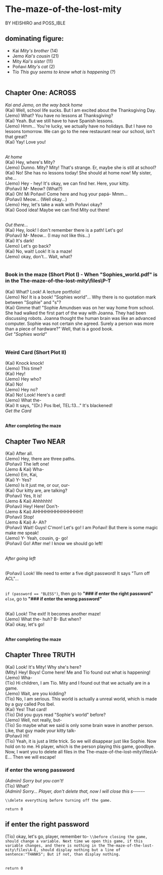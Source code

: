 # The-maze-of-the-lost-mity
BY HEISHIRO and POSS_IBLE

## dominating figure:
- Kai *Mity's brother* (14)<br>
- Jemo *Kai's cousin* (21)<br>
- Mity *Kai's sister* (11)<br>
- Poñavi *Mity's cat* (2)<br>
- Tío *This guy seems to know what is happening* (?)<br><br>

## Chapter One: **ACROSS**
*Kai and Jemo, on the way back home*<br>
(Kai) Well, school life sucks. But I am excited about the Thanksgiving Day.<br>
(Jemo) What? You have no lessons at Thanksgiving?<br>
(Kai) Yeah. But we still have to have Spanish lessons.<br>
(Jemo) Hmm... You're lucky, we actually have no holidays. But I have no lessons tomorrow. We can go to the new restaurant near our school, isn't that great?<br>
(Kai) Yay! Love you!<br><br>

*At home*<br>
(Kai) Hey, where's Mity?<br>
(Jemo) Dunno. Mity? Mity! That's strange. Er, maybe she is still at school?<br>
(Kai) No! She has no lessons today! She should at home now! My sister, she...<br>
(Jemo) Hey - hey! It's okay, we can find her. Here, your kitty.<br>
(Poñavi) M- Meow? (What?)<br>
(Kai) Oh! Mi Poñavi! Come here and hug your papá- Mmm...<br>
(Poñavi) Meow... (Well okay...)<br>
(Jemo) Hey, let's take a walk with Poñavi okay?<br>
(Kai) Good idea! Maybe we can find Mity out there!<br><br>

*Out there...*<br>
(Kai) Hey, look! I don't remember there is a path! Let's go!<br>
(Poñavi) M- Meow... (I may not like this...)<br>
(Kai) It's dark!<br>
(Jemo) Let's go back?<br>
(Kai) No, wait! Look! It is a maze!<br>
(Jemo) okay, don't... Wait, what?<br><br>

### Book in the maze (Short Plot I) - When "Sophies_world.pdf" is in the The-maze-of-the-lost-mity\files\P-T
(Kai) What? Look! A lecture portfolio!<br>
(Jemo) No! It is a book! "Sophies world"... Why there is no quotation mark between "Sophie" and "s"?<br>
(Kai) Gimme that! "Sophie Amundsen was on her way home from school. She had walked the first part of the way with Joanna. They had been discussing robots. Joanna thought the human brain was like an advanced computer. Sophie was not certain she agreed. Surely a person was more than a piece of hardware?" Well, that is a good book.<br>
*Get "Sophies world"*<br><br>

### Weird Card (Short Plot II)
(Kai) Knock knock!<br>
(Jemo) This time?<br>
(Kai) Hey!<br>
(Jemo) Hey who?<br>
(Kai) No!<br>
(Jemo) Hey no?<br>
(Kai) No! Look! Here's a card!<br>
(Jemo) What the-<br>
(Kai) It says, "(Dr.) Pos Ibel, TEL:13..." It's blackened!<br>
*Get the Card*<br><br>

**After completing the maze**<br>
## Chapter Two **NEAR**
(Kai) After all.<br>
(Jemo) Hey, there are three paths.<br>
(Poñavi) The left one!<br>
(Jemo & Kai) Wha-<br>
(Jemo) Em, Kai,<br>
(Kai) Y- Yes?<br>
(Jemo) Is it just me, or our, our-<br>
(Kai) Our kitty are, are talking?<br>
(Poñavi) Yes, It is!<br>
(Jemo & Kai) Ahhhhhh!<br>
(Poñavi) Hey! Here! Don't-<br>
(Jemo & Kai) AHHHHHHHHHHHHHH!!<br>
(Poñavi) Stop!<br>
(Jemo & Kai) A- Ah?<br>
(Poñavi) Wait! Guys! C'mon! Let's go! I am Poñavi! But there is some magic make me speak!<br>
(Jemo) Y- Yeah, cousin, g- go!<br>
(Poñavi) Go! After me! I know we should go left!<br><br>

*After going left*<br><br>

(Poñavi) Look! We need to enter a five digit password! It says "Turn off ACL"...<br><br>

`if (password == "BLESS")`, then go to **"### if enter the right password"**<br>
`else`, go to **"### if enter the wrong password"**<br><br>


(Kai) Look! The exit! It becomes another maze!<br>
(Jemo) What the- huh? B- But when?<br>
(Kai) okay, let's go!<br><br>

**After completing the maze**<br>
## Chapter Three **TRUTH**
(Kai) Look! It's Mity! Why she's here?<br>
(Mity) Hey! Boys! Come here! Me and Tío found out what is happening!<br>
(Jemo) Wha-<br>
(Tío) Hi children, I am Tío. Mity and I found out that we actually are in a game.<br>
(Jemo) Wait, are you kidding?<br>
(Tío) No, I am serious. This world is actually a unreal world, which is made by a guy called Pos Ibel.<br>
(Kai) Yes! That card!<br>
(Tío) Did you guys read "Sophie's world" before?<br>
(Jemo) Well, not really, but-<br>
(Tío) So maybe what we said is only some brain wave in another person. Like, that guy made your kitty talk-<br>
(Poñavi) Hi!<br>
(Tío) Yeah, it is just a little trick. So we will disappear just like Sophie. Now hold on to me. Hi player, which is the person playing this game, goodbye. Now, I want you to delete all files in the The-maze-of-the-lost-mity\files\A-E... Then we will escape!<br>

### if enter the wrong password
*(Admin) Sorry but you can't!*<br>
(Tío) What?<br>
*(Admin) Sorry... Player, don't delete that, now I will close this s------*

`\\delete everything before turning off the game.`

`return 0`

## if enter the right password
(Tío) okay, let's go, player, remember to-
`\\before closing the game, should change a variable. Next time we open this game, if this variable changes, and there is nothing in the The-maze-of-the-lost-mity\files\A-E, should display nothing but a line of sentence:"THANKS"; But if not, than display nothing.`<br><br>

`return 0`